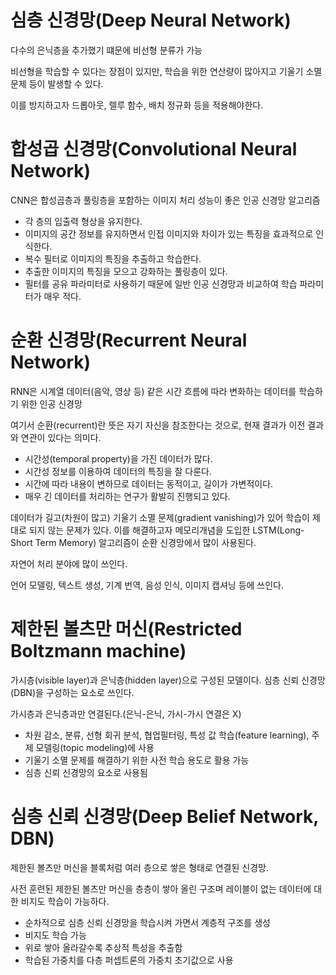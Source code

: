 # 심층 신경망(Deep Neural Network)

다수의 은닉층을 추가했기 떄문에 비선형 분류가 가능

비선형을 학습할 수 있다는 장점이 있지만, 학습을 위한 연산량이 많아지고 기울기 소멸 문제 등이 발생할 수 있다.

이를 방지하고자 드롭아웃, 렐루 함수, 배치 정규화 등을 적용해야한다.



# 합성곱 신경망(Convolutional Neural Network)

CNN은 합성곱층과 풀링층을 포함하는 이미지 처리 성능이 좋은 인공 신경망 알고리즘

- 각 층의 입출력 형상을 유지한다.
- 이미지의 공간 정보를 유지하면서 인접 이미지와 차이가 있는 특징을 효과적으로 인식한다.
- 복수 필터로 이미지의 특징을 추출하고 학습한다.
- 추출한 이미지의 특징을 모으고 강화하는 풀링층이 있다.
- 필터를 공유 파라미터로 사용하기 때문에 일반 인공 신경망과 비교하여 학습 파라미터가 매우 적다.



# 순환 신경망(Recurrent Neural Network)

RNN은 시계열 데이터(음악, 영상 등) 같은 시간 흐름에 따라 변화하는 데이터를 학습하기 위한 인공 신경망

여기서 순환(recurrent)란 뜻은 자기 자신을 참조한다는 것으로, 현재 결과가 이전 결과와 연관이 있다는 의미다.

- 시간성(temporal property)을 가진 데이터가 많다.
- 시간성 정보를 이용하여 데이터의 특징을 잘 다룬다.
- 시간에 따라 내용이 변하므로 데이터는 동적이고, 길이가 가변적이다.
- 매우 긴 데이터를 처리하는 연구가 활발히 진행되고 있다.

데이터가 길고(차원이 많고) 기울기 소멸 문제(gradient vanishing)가 있어 학습이 제대로 되지 않는 문제가 있다. 이를 해결하고자 메모리개념을 도입한 LSTM(Long-Short Term Memory) 알고리즘이 순환 신경망에서 많이 사용된다.

자연어 처리 분야에 많이 쓰인다.

언어 모델링, 텍스트 생성, 기계 번역, 음성 인식, 이미지 캡셔닝 등에 쓰인다.



# 제한된 볼츠만 머신(Restricted Boltzmann machine)

가시층(visible layer)과 은닉층(hidden layer)으로 구성된 모델이다. 심층 신뢰 신경망(DBN)을 구성하는 요소로 쓰인다.

가시층과 은닉층과만 연결된다.(은닉-은닉, 가시-가시 연결은 X)

- 차원 감소, 분류, 선형 회귀 분석, 협업필터링, 특성 값 학습(feature learning), 주제 모델링(topic modeling)에 사용
- 기울기 소멸 문제를 해결하기 위한 사전 학습 용도로 활용 가능
- 심층 신뢰 신경망의 요소로 사용됨



# 심층 신뢰 신경망(Deep Belief Network, DBN)

제한된 볼츠만 머신을 블록처럼 여러 층으로 쌓은 형태로 연결된 신경망.

사전 훈련된 제한된 볼츠만 머신을 층층이 쌓아 올린 구조며 레이블이 없는 데이터에 대한 비지도 학습이 가능하다.

- 순차적으로 심층 신뢰 신경망을 학습시켜 가면서 계층적 구조를 생성
- 비지도 학습 가능
- 위로 쌓아 올라갈수록 추상적 특성을 추출함
- 학습된 가중치를 다층 퍼셉트론의 가중치 초기값으로 사용




